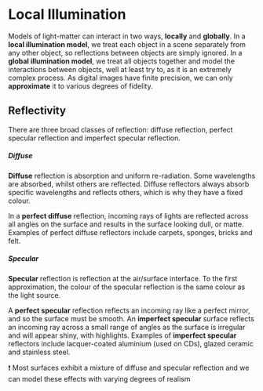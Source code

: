 # Local Illumination

Models of light-matter can interact in two ways, **locally** and **globally**. In a **local illumination model**, we treat each object in a scene separately from any other object, so reflections between objects are simply ignored. In a **global illumination model**, we treat all objects together and model the interactions between objects, well at least try to, as it is an extremely complex process. As digital images have finite precision, we can only **approximate** it to various degrees of fidelity.

## Reflectivity
There are three broad classes of reflection: diffuse reflection, perfect specular reflection and imperfect specular reflection.

##### Diffuse
**Diffuse** reflection is absorption and uniform re-radiation. Some wavelengths are absorbed, whilst others are reflected. Diffuse reflectors always absorb specific wavelengths and reflects others, which is why they have a fixed colour.

In a **perfect diffuse** reflection, incoming rays of lights are reflected across all angles on the surface and results in the surface looking dull, or matte. Examples of perfect diffuse reflectors include carpets, sponges, bricks and felt.

##### Specular
**Specular** reflection is reflection at the air/surface interface. To the first approximation, the colour of the specular reflection is the same colour as the light source.

A **perfect specular** reflection reflects an incoming ray like a perfect mirror, and so the surface must be smooth. An **imperfect specular** surface reflects an incoming ray across a small range of angles as the surface is irregular and will appear shiny, with highlights. Examples of **imperfect specular** reflectors include lacquer-coated aluminium (used on CDs), glazed ceramic and stainless steel.

:exclamation: Most surfaces exhibit a mixture of diffuse and specular reflection and we can model these effects with varying degrees of realism